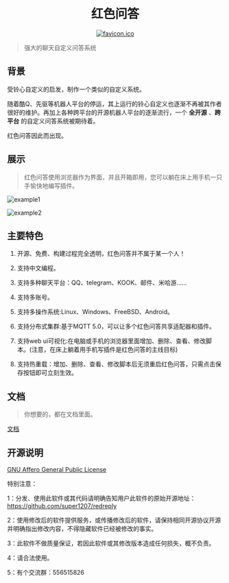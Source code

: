 <div align=center>
	<h1> 红色问答 </h1>
</div>

<div align=center>
	<a href="res/favicon.ico"><img src="res/favicon.ico" alt="favicon.ico" border="0" /></a>
</div>

> 强大的聊天自定义问答系统

## 背景

受铃心自定义的启发，制作一个类似的自定义系统。 <br />

随着酷Q、先驱等机器人平台的停运，其上运行的铃心自定义也逐渐不再被其作者很好的维护。再加上各种跨平台的开源机器人平台的逐渐流行，一个 **全开源** 、**跨平台** 的自定义问答系统被期待着。<br />

红色问答因此而出现。

## 展示

> 红色问答使用浏览器作为界面，并且开箱即用，您可以躺在床上用手机一只手愉快地编写插件。

![example1](https://github.com/user-attachments/assets/d11eafbe-70c6-4e37-b702-9ed135cefc8d)


![example2](https://github.com/user-attachments/assets/050046b3-5dd8-4255-bada-687e8f390fd2)

## 主要特色

1. 开源、免费、构建过程完全透明，红色问答并不属于某一个人！

2. 支持中文编程。

3. 支持多种聊天平台：QQ、telegram、KOOK、邮件、米哈游......

4. 支持多账号。

5. 支持多操作系统:Linux、Windows、FreeBSD、Android。

6. 支持分布式集群:基于MQTT 5.0，可以让多个红色问答共享适配器和插件。

7. 支持web ui可视化:在电脑或手机的浏览器里面增加、删除、查看、修改脚本。(注意，在床上躺着用手机写插件是红色问答的主线目标)

8. 支持热重载：增加、删除、查看、修改脚本后无须重启红色问答，只需点击保存按钮即可立刻生效。


## 文档

> 你想要的，都在文档里面。

[文档](https://super1207.github.io/redreply)


## 开源说明

[GNU Affero General Public License](https://en.wikipedia.org/wiki/GNU_Affero_General_Public_License)

特别注意：

1：分发、使用此软件或其代码请明确告知用户此软件的原始开源地址：https://github.com/super1207/redreply<br />

2：使用修改后的软件提供服务，或传播修改后的软件，请保持相同开源协议开源并明确指出修改内容，不得隐藏软件已经被修改的事实。<br />

3：此软件不做质量保证，若因此软件或其修改版本造成任何损失，概不负责。<br />

4：请合法使用。

5：有个交流群：556515826

